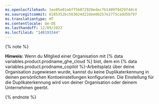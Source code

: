 ```yaml
---
ms.openlocfilehash: 1ee05e01e6ff5b072920edecfb1409f9d29f4dc4
ms.sourcegitcommit: 6185352bc563024d22dee0b257e2775cadd5b797
ms.translationtype: HT
ms.contentlocale: de-DE
ms.lasthandoff: 12/09/2022
ms.locfileid: "148193344"
---
```

{% note %}

**Hinweis:** Wenn du Mitglied einer Organisation mit {% data variables.product.prodname_ghe_cloud %} bist, dem ein {% data variables.product.prodname_copilot %}-Arbeitsplatz über deine Organisation zugewiesen wurde, kannst du keine Duplikaterkennung in deinen persönlichen Kontoeinstellungen konfigurieren. Die Einstellung für die Duplikaterkennung wird von deiner Organisation oder deinem Unternehmen geerbt.

{% endnote %}